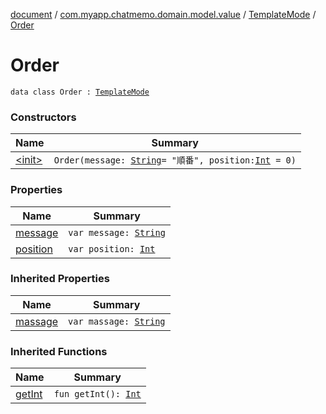 [document](../../../index.md) / [com.myapp.chatmemo.domain.model.value](../../index.md) / [TemplateMode](../index.md) / [Order](./index.md)

# Order

`data class Order : `[`TemplateMode`](../index.md)

### Constructors

| Name | Summary |
|---|---|
| [&lt;init&gt;](-init-.md) | `Order(message: `[`String`](https://kotlinlang.org/api/latest/jvm/stdlib/kotlin/-string/index.html)` = "順番", position: `[`Int`](https://kotlinlang.org/api/latest/jvm/stdlib/kotlin/-int/index.html)` = 0)` |

### Properties

| Name | Summary |
|---|---|
| [message](message.md) | `var message: `[`String`](https://kotlinlang.org/api/latest/jvm/stdlib/kotlin/-string/index.html) |
| [position](position.md) | `var position: `[`Int`](https://kotlinlang.org/api/latest/jvm/stdlib/kotlin/-int/index.html) |

### Inherited Properties

| Name | Summary |
|---|---|
| [massage](../massage.md) | `var massage: `[`String`](https://kotlinlang.org/api/latest/jvm/stdlib/kotlin/-string/index.html) |

### Inherited Functions

| Name | Summary |
|---|---|
| [getInt](../get-int.md) | `fun getInt(): `[`Int`](https://kotlinlang.org/api/latest/jvm/stdlib/kotlin/-int/index.html) |
